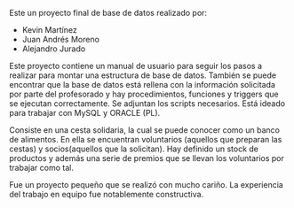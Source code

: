 Este un proyecto final de base de datos realizado por:
- Kevin Martínez
- Juan Andrés Moreno
- Alejandro Jurado

Este proyecto contiene un manual de usuario para seguir los pasos a realizar para montar una estructura de base de datos. También se puede encontrar que la base de datos está rellena con la información solicitada por parte del profesorado y hay procedimientos, funciones y triggers que se ejecutan correctamente. Se adjuntan los scripts necesarios.
Está ideado para trabajar con MySQL y ORACLE (PL).

Consiste en una cesta solidaria, la cual se puede conocer como un banco de alimentos. En ella se encuentran voluntarios (aquellos que preparan las cestas) y socios(aquellos que la solicitan). Hay definido un stock de productos y además una serie de premios que se llevan los voluntarios por trabajar como tal.


Fue un proyecto pequeño que se realizó con mucho cariño. La experiencia del trabajo en equipo fue notablemente constructiva.